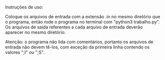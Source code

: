 Instruções de uso:  

Coloque os arquivos de entrada com a extensão .in no mesmo diretório que o programa, então rode o programa no terminal com "python3 trabalho.py".  
Os arquivos de saída referentes a cada arquivo de entrada deverão aparecer no mesmo diretório.  

Atenção: o programa não lida com comentários, portanto os arquivos de entrada não devem tê-los, com exceção da primeira linha contendo os valores ";I" ou ";S".
